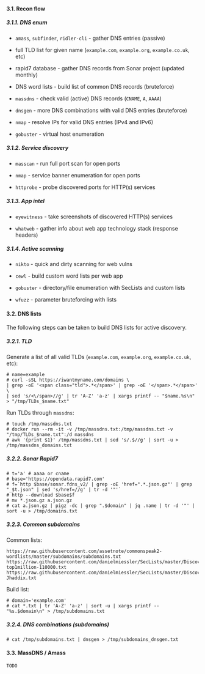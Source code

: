 #### 3.1. Recon flow

##### 3.1.1. DNS enum

- `amass`, `subfinder`, `ridler-cli` - gather DNS entries (passive)

- full TLD list for given name (`example.com`, `example.org`, `example.co.uk`, etc)

- rapid7 database - gather DNS records from Sonar project (updated monthly)

- DNS word lists - build list of common DNS records (bruteforce)

- `massdns` - check valid (active) DNS records (`CNAME`, `A`, `AAAA`)

- `dnsgen` - more DNS combinations with valid DNS entries (bruteforce)

- `nmap` - resolve IPs for valid DNS entries (IPv4 and IPv6)

- `gobuster` - virtual host enumeration

##### 3.1.2. Service discovery

- `masscan` - run full port scan for open ports

- `nmap` - service banner enumeration for open ports

- `httprobe` - probe discovered ports for HTTP(s) services

##### 3.1.3. App intel
	
- `eyewitness` - take screenshots of discovered HTTP(s) services
    
- `whatweb` - gather info about web app technology stack (response headers)

##### 3.1.4. Active scanning

- `nikto` - quick and dirty scanning for web vulns

- `cewl` - build custom word lists per web app

- `gobuster` - directory/file enumeration with SecLists and custom lists

- `wfuzz` - parameter bruteforcing with lists


#### 3.2. DNS lists

The following steps can be taken to build DNS lists for active discovery.

##### 3.2.1. TLD

Generate a list of all valid TLDs (`example.com`, `example.org`, `example.co.uk`, etc):
```
# name=example
# curl -sSL https://iwantmyname.com/domains \
| grep -oE '<span class="tld">.*</span>' | grep -oE '</span>.*</span>' \
| sed 's/<\/span>//g' | tr 'A-Z' 'a-z' | xargs printf -- "$name.%s\n" > "/tmp/TLDs_$name.txt"
```

Run TLDs through `massdns`:
```
# touch /tmp/massdns.txt
# docker run --rm -it -v /tmp/massdns.txt:/tmp/massdns.txt -v "/tmp/TLDs_$name.txt":/d massdns
# awk '{print $1}' /tmp/massdns.txt | sed 's/.$//g' | sort -u > /tmp/massdns_domains.txt
```

##### 3.2.2. Sonar Rapid7
```
# t='a' # aaaa or cname
# base='https://opendata.rapid7.com'
# f=`http $base/sonar.fdns_v2/ | grep -oE 'href=".*.json.gz"' | grep "_$t.json" | sed 's/href=//g' | tr -d '"'`
# http --download $base$f
# mv *.json.gz a.json.gz
# cat a.json.gz | pigz -dc | grep ".$domain" | jq .name | tr -d '"' | sort -u > /tmp/domains.txt
```

##### 3.2.3. Common subdomains

Common lists:
```
https://raw.githubusercontent.com/assetnote/commonspeak2-wordlists/master/subdomains/subdomains.txt
https://raw.githubusercontent.com/danielmiessler/SecLists/master/Discovery/DNS/subdomains-top1million-110000.txt
https://raw.githubusercontent.com/danielmiessler/SecLists/master/Discovery/DNS/dns-Jhaddix.txt
```

Build list:
```
# domain='example.com'
# cat *.txt | tr 'A-Z' 'a-z' | sort -u | xargs printf -- "%s.$domain\n" > /tmp/subdomains.txt
```

##### 3.2.4. DNS combinations (subdomains)

```
# cat /tmp/subdomains.txt | dnsgen > /tmp/subdomains_dnsgen.txt
```

#### 3.3. MassDNS / Amass

```
TODO
```
